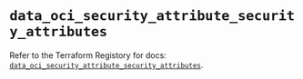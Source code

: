 # `data_oci_security_attribute_security_attributes`

Refer to the Terraform Registory for docs: [`data_oci_security_attribute_security_attributes`](https://registry.terraform.io/providers/oracle/oci/6.18.0/docs/data-sources/security_attribute_security_attributes).
